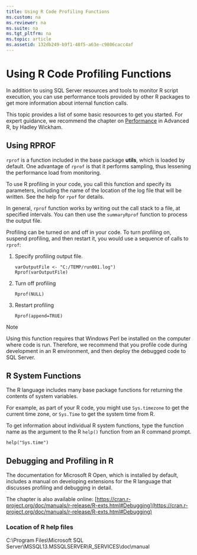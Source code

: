 ```yaml
---
title: Using R Code Profiling Functions
ms.custom: na
ms.reviewer: na
ms.suite: na
ms.tgt_pltfrm: na
ms.topic: article
ms.assetid: 132db249-b9f1-48f5-a63e-c9806cacc4af
---
```

# Using R Code Profiling Functions
In addition to using SQL Server resources and tools to monitor R script execution, you can use performance tools provided by other R packages to get more information about internal function calls.

This topic provides a list of some basic resources to get you started. For expert guidance, we recommend the chapter on [Performance](http://adv-r.had.co.nz/Performance.html) in Advanced R, by Hadley Wickham.

## Using RPROF

`rprof` is a function included in the base package **utils**, which is loaded by default. One advantage of `rprof` is that it performs sampling, thus lessening the performance load from monitoring.

To use R profiling in your code, you call this function and specify its parameters, including the name of the location of the log file that will be written. See the help for `rpof` for details.

In general, `rprof` function works by writing out the call stack to a file, at specified intervals. You can then use the `summaryRprof` function to process the output file. 

Profiling can be turned on and off in your code. To turn profiling on, suspend profiling, and then restart it, you would use a sequence of calls to `rprof`:

1. Specify profiling output file.

    ~~~~
    varOutputFile <- "C:/TEMP/run001.log")
    Rprof(varOutputFile)
    ~~~~
2. Turn off profiling
    ~~~~
    Rprof(NULL)
    ~~~~
    
3. Restart profiling
    ~~~~
    Rprof(append=TRUE)
    ~~~~


> [!NOTE]
> 
> Using this function requires that Windows Perl be installed on the computer where code is run. Therefore, we recommend that you profile code during development in an R environment, and then deploy the debugged code to SQL Server.  
> 

## R System Functions

The R language includes many base package functions for returning the contents of system variables. 

For example, as part of your R code, you might use `Sys.timezone` to get the current time zone, or `Sys.Time` to get the system time from R. 

To get information about individual R system functions, type the function name as the argument to the R `help()` function from an R command prompt.

~~~~
help("Sys.time")
~~~~

## Debugging and Profiling in R
The documentation for Microsoft R Open, which is installed by default, includes a manual on developing extensions for the R language that discusses profiling and debugging in detail.

The chapter is also available online: [https://cran.r-project.org/doc/manuals/r-release/R-exts.html#Debugging](https://cran.r-project.org/doc/manuals/r-release/R-exts.html#Debugging)

### Location of R help files
C:\Program Files\Microsoft SQL Server\MSSQL13.MSSQLSERVER\R_SERVICES\doc\manual


